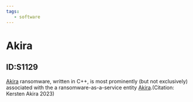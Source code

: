 ```yaml
---
tags:
   - software
---
```

# Akira
## ID:S1129
[Akira](/mitre/software/S1129) ransomware, written in C++, is most prominently (but not exclusively) associated with the a ransomware-as-a-service entity [Akira](/mitre/groups/G1024).(Citation: Kersten Akira 2023)
